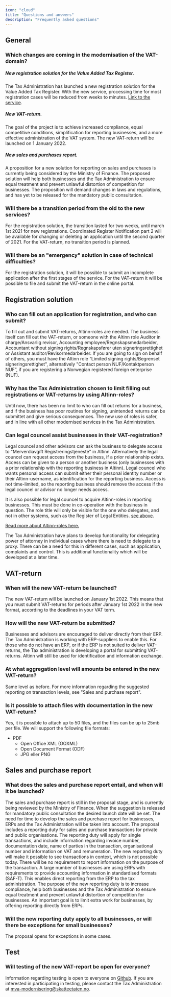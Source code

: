```yaml
---
icon: "cloud"
title: "Questions and answers"
description: "Frequently asked questions"
---
```


## General

### Which changes are coming in the modernisation of the VAT-domain? 

##### New registration solution for the Value Added Tax Register.
The Tax Administration has launched a new registration solution for the Value Added Tax Register. With the new service, processing time for most registration cases will be reduced from weeks to minutes. [Link to the service](https://www.skatteetaten.no/en/business-and-organisation/vat-and-duties/vat/register/).

##### New VAT-return.
The goal of the project is to achieve increased compliance, equal competitive conditions, simplification for reporting businesses, and a more effective administration of the VAT system. The new VAT-return will be launched on 1 January 2022. 

##### New sales and purchases report.
A proposition for a new solution for reporting on sales and purchases is currently being considered by the Ministry of Finance. The proposed solution will help both businesses and the Tax Administration to ensure equal treatment and prevent unlawful distortion of competition for businesses.  The proposition will demand changes in laws and regulations, and has yet to be released for the mandatory public consultation. 

### Will there be a transition period from the old to the new services?
For the registration solution, the transition lasted for two weeks, until march 1st 2021 for new registrations. Coordinated Register Notification part 2 will be available for changing or deleting an application until the second quarter of 2021.
For the VAT-return, no transition period is planned.

### Will there be an "emergency" solution in case of technical difficulties?
For the registration solution, it will be possible to submit an incomplete application after the first stages of the service. 
For the VAT-return it will be possible to file and submit the VAT-return in the online portal. 
 

## Registration solution

### Who can fill out an application for registration, and who can submit? 
  
To fill out and submit VAT-returns, Altinn-roles are needed. 
The business itself can fill out the VAT-return, or someone with the Altinn role Auditor in charge/Ansvarlig revisor, Accounting employee/Regnskapsmedarbeider, Accountant without signing rights/Regnskapsfører uten signeringsrettighet or Assistant auditor/Revisormedarbeider. 
If you are going to sign on behalf of others, you must have the Altinn role “Limited signing rights/Begrenset signeringsrettighet", alternatively "Contact person NUF/Kontaktperson NUF”, if you are registering a Norwegian registered foreign enterprise (NUF). 

### Why has the Tax Administration chosen to limit filling out registrations or VAT-returns by using Altinn-roles?
  
Until now, there has been no limit to who can fill out returns for a business, and if the business has poor routines for signing, unintended returns can be submittet and give serious consequences. The new use of roles is safer, and in line with all other modernised services in the Tax Administration.  

### Can legal councel assist businesses in their VAT-registration?
  
Legal councel and other advisors can ask the business to delegate access to "Merverdiavgift Registreringstjeneste" in Altinn. Alternatively the legal councel can request access from the business, if a prior relationship exists. Access can be given to a person or another business (only businesses with a prior relationship with the reporting business in Altinn). Legal councel who wants personal access can submit either their personal identity number or their Altinn-username, as identification for the reporting business.  Access is not time-limited, so the reporting business should remove the access if the legal councel or advisor no longer needs access. 

It is also possible for legal councel to acquire Altinn-roles in reporting businesses. This must be done in co-operation with the business in question. The role title will only be visible for the one who delegates, and not in other systems, such as the Register of Legal Entities.
[see above](https://skatteetaten.github.io/mva-meldingen/english/faq/#who-can-fill-out-an-application-for-registration-and-who-can-submit).

[Read more about Altinn-roles here.](https://www.altinn.no/en/help/profile/roles-and-rights/)

The Tax Administration have plans to develop functionality for delegating power of attorney in individual cases where there is need to delegate to a proxy. There can be a need for this in different cases, such as application, complaints and control. This is additional functionality which will be developed at a later time. 
 
 
 
## VAT-return

### When will the new VAT-return be launched?

The new VAT-return will be launched on January 1st 2022. This means that you must submit VAT-returns for periods after January 1st 2022 in the new format, according to the deadlines in your VAT term. 

### How will the new VAT-return be submitted?
Businesses and advisors are encouraged to deliver directly from their ERP. The Tax Administration is working with ERP-suppliers to enable this. For those who do not have an ERP, or if the ERP is not suited to deliver VAT-returns, the Tax administration is developing a portal for submitting VAT-returns. Altinn will still be used for identification and information exchange.


### At what aggregation level will amounts be entered in the new VAT-return? 

Same level as before. For more information regarding the suggested reporting on transaction levels, see "Sales and purchase report".

### Is it possible to attach files with documentation in the new VAT-return?
Yes, it is possible to attach up to 50 files, and the files can be up to 25mb per file. 
We will support the following file formats: 

 - PDF
	- Open Office XML (OOXML)
	- Open Document Format (ODF)
	- JPG eller PNG

## Sales and purchase report

### What does the sales and purchase report entail, and when will it be launched?

The sales and purchase report is still in the proposal stage, and is currently being reviewed by the Ministry of Finance. When the suggestion is released for mandatory public consultation the desired launch date will be set. The need for time to develop the sales and purchase report for businesses, ERPs and the Tax Administration will be taken into account. The proposal includes a reporting duty for sales and purchase transactions for private and public organisations. The reporting duty will apply for single transactions, and include information regarding invoice number, documentation date, name of parties in the transaction, organisational number and information on VAT and remuneration. 
The new reporting duty will make it possible to see transactions in context, which is not possible today. There will be no requirement to report information on the purpose of the transaction. A large number of businesses are using ERPs with requirements to provide accounting information in standardised formats (SAF-T). This enables direct reporting from the ERP to the tax administration. 
The purpose of the new reporting duty is to increase compliance, help both businesses and the Tax Administration to ensure equal treatment and prevent unlawful distortion of competition for businesses. An important goal is to limit extra work for businesses, by offering reporting directly from ERPs.

### Will the new reporting duty apply to all businesses, or will there be exceptions for small businesses? 

The proposal opens for exceptions in some cases. 

## Test

### Will testing of the new VAT-report be open for everyone?

Information regarding testing is open to everyone on [Github](https://skatteetaten.github.io/mva-meldingen/english/test/). 
If you are interested in participating in testing, please contact the Tax Administration at mva-modernisering@skatteetaten.no.
